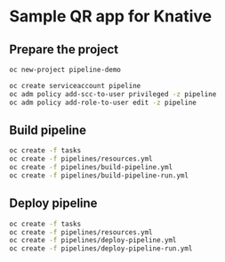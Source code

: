 # Sample QR app for Knative

## Prepare the project

```bash
oc new-project pipeline-demo

oc create serviceaccount pipeline
oc adm policy add-scc-to-user privileged -z pipeline
oc adm policy add-role-to-user edit -z pipeline
```

## Build pipeline

```bash
oc create -f tasks
oc create -f pipelines/resources.yml
oc create -f pipelines/build-pipeline.yml
oc create -f pipelines/build-pipeline-run.yml
```

## Deploy pipeline

```bash
oc create -f tasks
oc create -f pipelines/resources.yml
oc create -f pipelines/deploy-pipeline.yml
oc create -f pipelines/deploy-pipeline-run.yml
```
